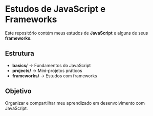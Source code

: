 # Estudos de JavaScript e Frameworks

Este repositório contém meus estudos de **JavaScript** e alguns de seus **frameworks**.

## Estrutura
- **basics/** → Fundamentos do JavaScript
- **projects/** → Mini-projetos práticos
- **frameworks/** → Estudos com frameworks

## Objetivo
Organizar e compartilhar meu aprendizado em desenvolvimento com JavaScript.